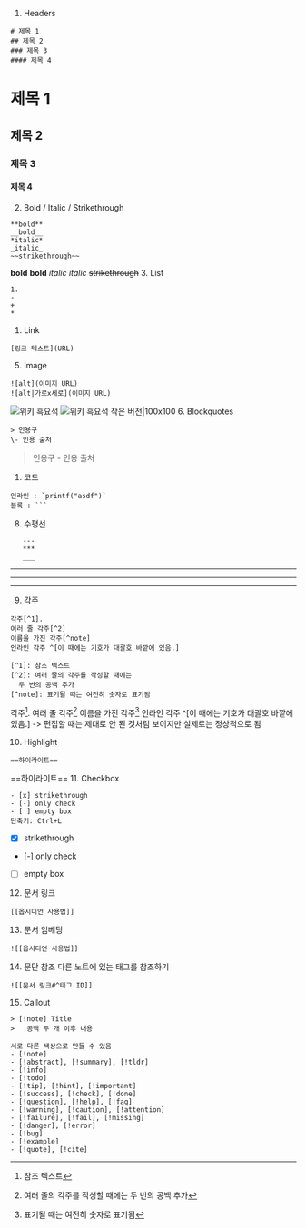 1. Headers
```
# 제목 1
## 제목 2
### 제목 3
#### 제목 4
```
# 제목 1
## 제목 2
### 제목 3
#### 제목 4
2. Bold / Italic / Strikethrough
```
**bold**
__bold__
*italic*
_italic_
~~strikethrough~~
```
**bold**
__bold__
*italic*
_italic_
~~strikethrough~~
3. List
```
1.
-
+
*
```
1. Link
```
[링크 텍스트](URL)
```
5. Image
```
![alt](이미지 URL)
![alt|가로x세로](이미지 URL)
```
![위키 흑요석](https://upload.wikimedia.org/wikipedia/commons/thumb/8/8c/ObsidianOregon.jpg/360px-ObsidianOregon.jpg)
![위키 흑요석 작은 버전|100x100](https://upload.wikimedia.org/wikipedia/commons/thumb/8/8c/ObsidianOregon.jpg/360px-ObsidianOregon.jpg)
6. Blockquotes
```
> 인용구
\- 인용 출처   
```
> 인용구
\- 인용 출처
1. 코드
```
인라인 : `printf("asdf")`
블록 : ```
```
8. 수평선
```
   ---
   ***
   ___
```
---
***
___
9. 각주
```
각주[^1].
여러 줄 각주[^2]
이름을 가진 각주[^note]
인라인 각주 ^[이 때에는 기호가 대괄호 바깥에 있음.]

[^1]: 참조 텍스트
[^2]: 여러 줄의 각주를 작성할 때에는
  두 번의 공백 추가
[^note]: 표기될 때는 여전히 숫자로 표기됨
```
각주[^1].
여러 줄 각주[^2]
이름을 가진 각주[^note]
인라인 각주 ^[이 때에는 기호가 대괄호 바깥에 있음.] -> 편집할 때는 제대로 안 된 것처럼 보이지만 실제로는 정상적으로 됨

[^1]: 참조 텍스트
[^2]: 여러 줄의 각주를 작성할 때에는
	두 번의 공백 추가
[^note]: 표기될 때는 여전히 숫자로 표기됨
10. Highlight
```
==하이라이트==
```
==하이라이트==
11. Checkbox
```
- [x] strikethrough
- [-] only check
- [ ] empty box
단축키: Ctrl+L
```
- [x] strikethrough
- [-] only check
- [ ] empty box
12. 문서 링크
```
[[옵시디언 사용법]]
```
13. 문서 임베딩
```
![[옵시디언 사용법]]
```
14. 문단 참조
    다른 노트에 있는 태그를 참조하기
```
![[문서 링크#^태그 ID]]
```
15. Callout
```
> [!note] Title
>   공백 두 개 이후 내용

서로 다른 색상으로 만들 수 있음
- [!note]
- [!abstract], [!summary], [!tldr]
- [!info]
- [!todo]
- [!tip], [!hint], [!important]
- [!success], [!check], [!done]
- [!question], [!help], [!faq]
- [!warning], [!caution], [!attention]
- [!failure], [!fail], [!missing]
- [!danger], [!error]
- [!bug]
- [!example]
- [!quote], [!cite]

```